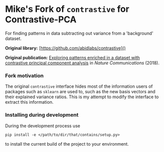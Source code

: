 # Mike's Fork of `contrastive` for Contrastive-PCA

For finding patterns in data subtracting out variance from a 'background' dataset.

**Original library:** [https://github.com/abidlabs/contrastive]()

**Original publication:** [Exploring patterns enriched in a dataset with contrastive principal component analysis](https://www.nature.com/articles/s41467-018-04608-8.pdf/) in *Nature Communications* (2018).


###  Fork motivation
The original `contrastive` interface hides most of the information users of packages such as `sklearn` are used to, such as the new basis vectors and their explained variance ratios. This is my attempt to modify the interface to extract this information. 

### Installing during development

During the development process use 

```
pip install -e </path/to/dir/that/contains/setup.py>
``` 
to install the current build of the project to your environment. 
 


 

